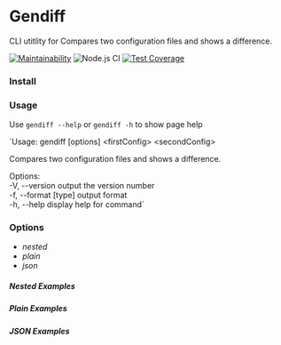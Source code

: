 #  Gendiff

CLI utitlity for Compares two configuration files and shows a difference.   



[![Maintainability](https://api.codeclimate.com/v1/badges/64265dba2628baec6e37/maintainability)](https://codeclimate.com/github/DrannikovVladimir/frontend-project-lvl2/maintainability)
![Node.js CI](https://github.com/DrannikovVladimir/frontend-project-lvl2/workflows/Node.js%20CI/badge.svg)
[![Test Coverage](https://api.codeclimate.com/v1/badges/64265dba2628baec6e37/test_coverage)](https://codeclimate.com/github/DrannikovVladimir/frontend-project-lvl2/test_coverage)



### Install   




### Usage   

Use `gendiff --help` or `gendiff -h` to show page help   

`Usage: gendiff [options] \<firstConfig\> \<secondConfig\>

Compares two configuration files and shows a difference.  

Options:  
  -V, --version        output the version number  
  -f, --format [type]  output format  
  -h, --help           display help for command`     


### Options   

- _nested_
- _plain_
- _json_   


##### Nested Examples   


##### Plain Examples   


##### JSON Examples   
